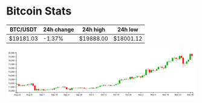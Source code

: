 # Bitcoin Stats

BTC/USDT|24h change|24h high|24h low|
|---|---|---|---|
|$19181.03|-1.37%|$19888.00|$18001.12|

<img src="./chart.svg">
